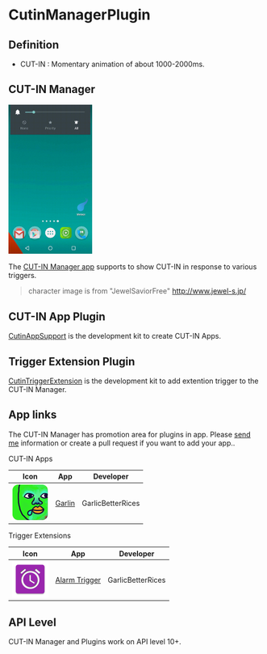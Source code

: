 CutinManagerPlugin
======================

Definition
--

- CUT-IN : Momentary animation of about 1000-2000ms. 

CUT-IN Manager
--

<img src="picture/anim/demo_meteor.gif" width="33%">

The [CUT-IN Manager app](https://play.google.com/store/apps/details?id=com.garlicg.cutin) supports to show CUT-IN in response to various triggers.

> character image is from "JewelSaviorFree" http://www.jewel-s.jp/


CUT-IN App Plugin
--

[CutinAppSupport](https://github.com/garlicG/CutinManagerPlugin/tree/master/CutinAppSupport) is the development kit to create CUT-IN Apps.


Trigger Extension Plugin
--

[CutinTriggerExtension](https://github.com/garlicG/CutinManagerPlugin/tree/master/CutinTriggerExtension) is the development kit to add extention trigger to the CUT-IN Manager.


App links 
-- 

The CUT-IN Manager has promotion area for plugins in app. Please [send me](mailto://ggarlicg@gmail.com) information or create a pull request if you want to add your app..

CUT-IN Apps

Icon | App | Developer
--- | --- | --- 
<img src="picture/icon/garlin3.png" width="72px"> | [Garlin](https://play.google.com/store/apps/details?id=com.garlicg.sample.cutin) | GarlicBetterRices 

 
Trigger Extensions

Icon | App | Developer
--- | --- | ---
<img src="picture/icon/alarmtrigger.png" width="72px"> | [Alarm Trigger](https://play.google.com/store/apps/details?id=com.garlicg.alarmtrigger) | GarlicBetterRices



API Level
--

CUT-IN Manager and Plugins work on API level 10+.
